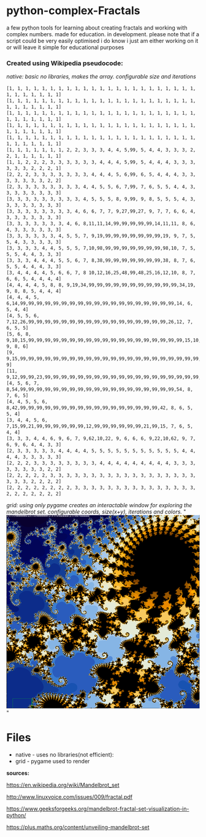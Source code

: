 # python-complex-Fractals
a few python tools for learning about creating fractals and working with complex numbers.
made for education.
in development. please note that if a script could be very easily optimised i do know i just am either working on it or will leave it simple for educational purposes

### Created using Wikipedia pseudocode:

_native: basic no libraries, makes the array. configurable size and iterations_
```
[1, 1, 1, 1, 1, 1, 1, 1, 1, 1, 1, 1, 1, 1, 1, 1, 1, 1, 1, 1, 1, 1, 1, 1, 1, 1, 1, 1, 1, 1]
[1, 1, 1, 1, 1, 1, 1, 1, 1, 1, 1, 1, 1, 1, 1, 1, 1, 1, 1, 1, 1, 1, 1, 1, 1, 1, 1, 1, 1, 1]
[1, 1, 1, 1, 1, 1, 1, 1, 1, 1, 1, 1, 1, 1, 1, 1, 1, 1, 1, 1, 1, 1, 1, 1, 1, 1, 1, 1, 1, 1]
[1, 1, 1, 1, 1, 1, 1, 1, 1, 1, 1, 1, 1, 1, 1, 1, 1, 1, 1, 1, 1, 1, 1, 1, 1, 1, 1, 1, 1, 1]
[1, 1, 1, 1, 1, 1, 1, 1, 1, 1, 1, 1, 1, 1, 1, 1, 1, 1, 1, 1, 1, 1, 1, 1, 1, 1, 1, 1, 1, 1]
[1, 1, 1, 1, 1, 1, 1, 2, 2, 3, 3, 3, 4, 4, 5,99, 5, 4, 4, 3, 3, 3, 2, 2, 1, 1, 1, 1, 1, 1]
[1, 1, 2, 2, 2, 3, 3, 3, 3, 3, 3, 4, 4, 4, 5,99, 5, 4, 4, 4, 3, 3, 3, 3, 3, 3, 2, 2, 2, 1]
[2, 2, 2, 3, 3, 3, 3, 3, 3, 3, 4, 4, 4, 5, 6,99, 6, 5, 4, 4, 4, 3, 3, 3, 3, 3, 3, 3, 2, 2]
[2, 3, 3, 3, 3, 3, 3, 3, 3, 4, 4, 5, 5, 6, 7,99, 7, 6, 5, 5, 4, 4, 3, 3, 3, 3, 3, 3, 3, 3]
[3, 3, 3, 3, 3, 3, 3, 3, 3, 4, 5, 5, 5, 8, 9,99, 9, 8, 5, 5, 5, 4, 3, 3, 3, 3, 3, 3, 3, 3]
[3, 3, 3, 3, 3, 3, 3, 3, 4, 6, 6, 7, 7, 9,27,99,27, 9, 7, 7, 6, 6, 4, 3, 3, 3, 3, 3, 3, 3]
[3, 3, 3, 3, 3, 3, 3, 4, 6, 8,11,11,14,99,99,99,99,99,14,11,11, 8, 6, 4, 3, 3, 3, 3, 3, 3]
[3, 3, 3, 3, 3, 3, 4, 5, 5, 7, 9,19,99,99,99,99,99,99,99,19, 9, 7, 5, 5, 4, 3, 3, 3, 3, 3]
[3, 3, 3, 3, 4, 4, 5, 5, 5, 7,10,98,99,99,99,99,99,99,99,98,10, 7, 5, 5, 5, 4, 4, 3, 3, 3]
[3, 3, 3, 4, 4, 4, 5, 5, 6, 7, 8,38,99,99,99,99,99,99,99,38, 8, 7, 6, 5, 5, 4, 4, 4, 3, 3]
[3, 4, 4, 4, 4, 5, 6, 6, 7, 8 10,12,16,25,48,99,48,25,16,12,10, 8, 7, 6, 6, 5, 4, 4, 4, 4]
[4, 4, 4, 4, 5, 8, 8, 9,19,34,99,99,99,99,99,99,99,99,99,99,99,34,19, 9, 8, 8, 5, 4, 4, 4]
[4, 4, 4, 5, 6,14,99,99,99,99,99,99,99,99,99,99,99,99,99,99,99,99,99,99,99,14, 6, 5, 4, 4]
[4, 5, 5, 6, 7,12,26,99,99,99,99,99,99,99,99,99,99,99,99,99,99,99,99,99,26,12, 7, 6, 5, 5]
[5, 6, 8, 9,10,15,99,99,99,99,99,99,99,99,99,99,99,99,99,99,99,99,99,99,99,15,10, 9, 8, 6]
[9, 9,15,99,99,99,99,99,99,99,99,99,99,99,99,99,99,99,99,99,99,99,99,99,99,99,99,99,15, 9]
[11, 9,12,99,99,23,99,99,99,99,99,99,99,99,99,99,99,99,99,99,99,99,99,99,99,23,99,99,12,9]
[4, 5, 6, 7, 8,54,99,99,99,99,99,99,99,99,99,99,99,99,99,99,99,99,99,99,99,54, 8, 7, 6, 5]
[4, 4, 5, 5, 6, 8,42,99,99,99,99,99,99,99,99,99,99,99,99,99,99,99,99,99,42, 8, 6, 5, 5, 4]
[3, 4, 4, 5, 6, 7,15,99,21,99,99,99,99,99,99,12,99,99,99,99,99,99,21,99,15, 7, 6, 5, 4, 4]
[3, 3, 3, 4, 4, 6, 9, 6, 7, 9,62,10,22, 9, 6, 6, 6, 9,22,10,62, 9, 7, 6, 9, 6, 4, 4, 3, 3]
[2, 3, 3, 3, 3, 3, 4, 4, 4, 4, 5, 5, 5, 5, 5, 5, 5, 5, 5, 5, 5, 4, 4, 4, 4, 3, 3, 3, 3, 3]
[2, 2, 2, 3, 3, 3, 3, 3, 3, 3, 3, 4, 4, 4, 4, 4, 4, 4, 4, 4, 3, 3, 3, 3, 3, 3, 3, 3, 2, 2]
[2, 2, 2, 2, 2, 3, 3, 3, 3, 3, 3, 3, 3, 3, 3, 3, 3, 3, 3, 3, 3, 3, 3, 3, 3, 3, 2, 2, 2, 2]
[2, 2, 2, 2, 2, 2, 2, 2, 3, 3, 3, 3, 3, 3, 3, 3, 3, 3, 3, 3, 3, 3, 3, 2, 2, 2, 2, 2, 2, 2]

```
_grid: using only pygame creates an interactable window for exploring the mandelbrot set. configurable coords, size(x+y), iterations and colors._
"![Mandelbrot Eye](Images/Eye.png)"

# Files
- native - uses no libraries(not efficient):
- grid - pygame used to render

__sources:__

https://en.wikipedia.org/wiki/Mandelbrot_set

http://www.linuxvoice.com/issues/009/fractal.pdf

https://www.geeksforgeeks.org/mandelbrot-fractal-set-visualization-in-python/

https://plus.maths.org/content/unveiling-mandelbrot-set
